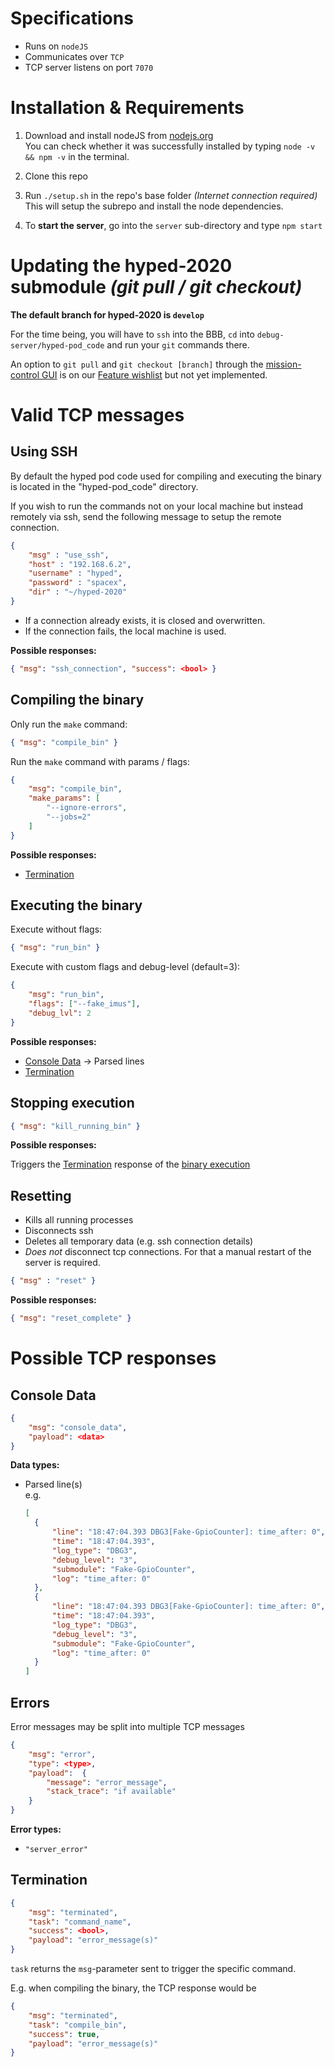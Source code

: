 # Specifications

- Runs on `nodeJS`
- Communicates over `TCP`
- TCP server listens on port `7070`

# Installation & Requirements

1. Download and install nodeJS from [nodejs.org](https://nodejs.org/en/) \
   You can check whether it was successfully installed by typing `node -v && npm -v` in the terminal.

2. Clone this repo

3. Run `./setup.sh` in the repo's base folder _(Internet connection required)_ \
   This will setup the subrepo and install the node dependencies.

4. To **start the server**, go into the `server` sub-directory and type `npm start`

# Updating the hyped-2020 submodule _(git pull / git checkout)_

**The default branch for hyped-2020 is `develop`**

For the time being, you will have to `ssh` into the BBB, `cd` into `debug-server/hyped-pod_code` and run your `git` commands there.

An option to `git pull` and `git checkout [branch]` through the [mission-control GUI](https://github.com/Hyp-ed/mission-control-2020-frontend) is on our [Feature wishlist](https://app.clickup.com/t/2ugjg2) but not yet implemented.

# Valid TCP messages

## Using SSH

By default the hyped pod code used for compiling and executing the binary is located in the "hyped-pod_code" directory.

If you wish to run the commands not on your local machine but instead remotely via ssh, send the following message to setup the remote connection.

```JSON
{
    "msg" : "use_ssh",
    "host" : "192.168.6.2",
    "username" : "hyped",
    "password" : "spacex",
    "dir" : "~/hyped-2020"
}
```

- If a connection already exists, it is closed and overwritten.
- If the connection fails, the local machine is used.

**Possible responses:**

```JSON
{ "msg": "ssh_connection", "success": <bool> }
```

## Compiling the binary

Only run the `make` command:

```JSON
{ "msg": "compile_bin" }
```

Run the `make` command with params / flags:

```JSON
{
    "msg": "compile_bin",
    "make_params": [
        "--ignore-errors",
        "--jobs=2"
    ]
}
```

**Possible responses:**

- [Termination](#termination)

## Executing the binary

Execute without flags:

```JSON
{ "msg": "run_bin" }
```

Execute with custom flags and debug-level (default=3):

```JSON
{
    "msg": "run_bin",
    "flags": ["--fake_imus"],
    "debug_lvl": 2
}
```

**Possible responses:**

- [Console Data](#console-data) -> Parsed lines
- [Termination](#termination)

## Stopping execution

```JSON
{ "msg": "kill_running_bin" }
```

**Possible responses:**

Triggers the [Termination](#termination) response of the [binary execution](#executing-the-binary)

## Resetting

- Kills all running processes
- Disconnects ssh
- Deletes all temporary data (e.g. ssh connection details)
- _Does not_ disconnect tcp connections. For that a manual restart of the server is required.

```JSON
{ "msg" : "reset" }
```

**Possible responses:**

```JSON
{ "msg": "reset_complete" }
```

# Possible TCP responses

## Console Data

```JSON
{
    "msg": "console_data",
    "payload": <data>
}
```

**Data types:**

- Parsed line(s) \
   e.g.

  ```JSON
  [
    {
        "line": "18:47:04.393 DBG3[Fake-GpioCounter]: time_after: 0",
        "time": "18:47:04.393",
        "log_type": "DBG3",
        "debug_level": "3",
        "submodule": "Fake-GpioCounter",
        "log": "time_after: 0"
    },
    {
        "line": "18:47:04.393 DBG3[Fake-GpioCounter]: time_after: 0",
        "time": "18:47:04.393",
        "log_type": "DBG3",
        "debug_level": "3",
        "submodule": "Fake-GpioCounter",
        "log": "time_after: 0"
    }
  ]
  ```

## Errors

Error messages may be split into multiple TCP messages

```JSON
{
    "msg": "error",
    "type": <type>,
    "payload":  {
        "message": "error_message",
        "stack_trace": "if available"
    }
}
```

**Error types:**

- `"server_error"`

## Termination

```JSON
{
    "msg": "terminated",
    "task": "command_name",
    "success": <bool>,
    "payload": "error_message(s)"
}
```

`task` returns the `msg`-parameter sent to trigger the specific command.

E.g. when compiling the binary, the TCP response would be

```JSON
{
    "msg": "terminated",
    "task": "compile_bin",
    "success": true,
    "payload": "error_message(s)"
}
```
